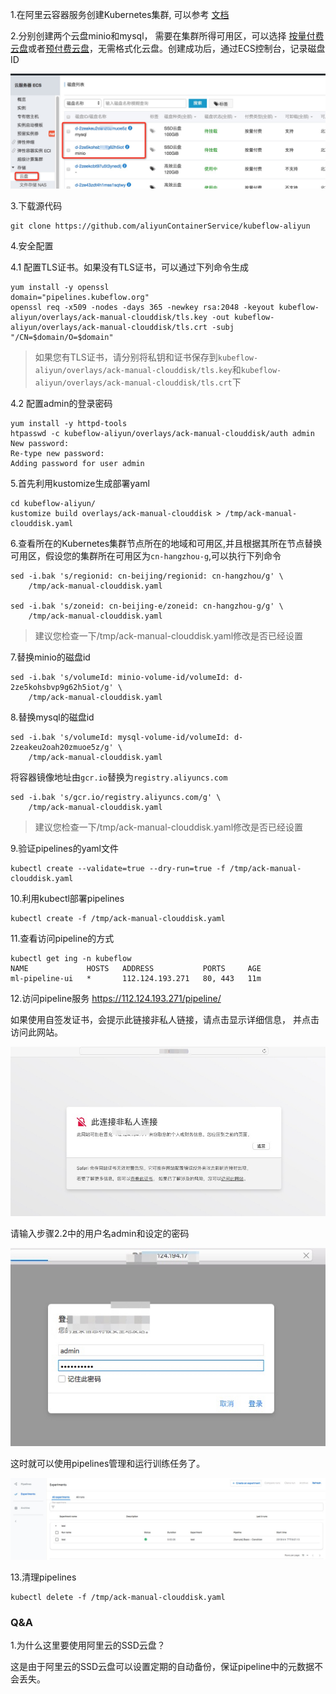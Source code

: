 1.在阿里云容器服务创建Kubernetes集群, 可以参考 [文档](https://github.com/AliyunContainerService/ai-starter/blob/master/docs/setup/CREATE_CLUSTER.md)

2.分别创建两个云盘minio和mysql， 需要在集群所得可用区，可以选择 [按量付费云盘](https://help.aliyun.com/document_detail/25445.html)或者[预付费云盘](https://help.aliyun.com/document_detail/99885.html)，无需格式化云盘。创建成功后，通过ECS控制台，记录磁盘ID

![](cloud_disk.jpg)

3.下载源代码

```
git clone https://github.com/aliyunContainerService/kubeflow-aliyun
```

4.安全配置

4.1 配置TLS证书。如果没有TLS证书，可以通过下列命令生成

```
yum install -y openssl
domain="pipelines.kubeflow.org"
openssl req -x509 -nodes -days 365 -newkey rsa:2048 -keyout kubeflow-aliyun/overlays/ack-manual-clouddisk/tls.key -out kubeflow-aliyun/overlays/ack-manual-clouddisk/tls.crt -subj "/CN=$domain/O=$domain"
```

> 如果您有TLS证书，请分别将私钥和证书保存到`kubeflow-aliyun/overlays/ack-manual-clouddisk/tls.key`和`kubeflow-aliyun/overlays/ack-manual-clouddisk/tls.crt`下

4.2 配置admin的登录密码

```
yum install -y httpd-tools
htpasswd -c kubeflow-aliyun/overlays/ack-manual-clouddisk/auth admin
New password:
Re-type new password:
Adding password for user admin

```


5.首先利用kustomize生成部署yaml

```
cd kubeflow-aliyun/
kustomize build overlays/ack-manual-clouddisk > /tmp/ack-manual-clouddisk.yaml
```

6.查看所在的Kubernetes集群节点所在的地域和可用区,并且根据其所在节点替换可用区，假设您的集群所在可用区为`cn-hangzhou-g`,可以执行下列命令

```
sed -i.bak 's/regionid: cn-beijing/regionid: cn-hangzhou/g' \
    /tmp/ack-manual-clouddisk.yaml

sed -i.bak 's/zoneid: cn-beijing-e/zoneid: cn-hangzhou-g/g' \
    /tmp/ack-manual-clouddisk.yaml
```
> 建议您检查一下/tmp/ack-manual-clouddisk.yaml修改是否已经设置

7.替换minio的磁盘id

```
sed -i.bak 's/volumeId: minio-volume-id/volumeId: d-2ze5kohsbvp9g62h5iot/g' \
    /tmp/ack-manual-clouddisk.yaml
```

8.替换mysql的磁盘id

```
sed -i.bak 's/volumeId: mysql-volume-id/volumeId: d-2zeakeu2oah20zmuoe5z/g' \
    /tmp/ack-manual-clouddisk.yaml
```


将容器镜像地址由`gcr.io`替换为`registry.aliyuncs.com`

```
sed -i.bak 's/gcr.io/registry.aliyuncs.com/g' \
    /tmp/ack-manual-clouddisk.yaml
```

> 建议您检查一下/tmp/ack-manual-clouddisk.yaml修改是否已经设置

9.验证pipelines的yaml文件

```
kubectl create --validate=true --dry-run=true -f /tmp/ack-manual-clouddisk.yaml
```

10.利用kubectl部署pipelines

```
kubectl create -f /tmp/ack-manual-clouddisk.yaml
```

11.查看访问pipeline的方式

```
kubectl get ing -n kubeflow
NAME             HOSTS   ADDRESS           PORTS     AGE
ml-pipeline-ui   *       112.124.193.271   80, 443   11m
``` 

12.访问pipeline服务 https://112.124.193.271/pipeline/

如果使用自签发证书，会提示此链接非私人链接，请点击显示详细信息， 并点击访问此网站。

![](non-tls.jpg)

请输入步骤2.2中的用户名admin和设定的密码

![](auth.jpg)


这时就可以使用pipelines管理和运行训练任务了。


![](pipelines.jpg)

13.清理pipelines

```
kubectl delete -f /tmp/ack-manual-clouddisk.yaml
```

### Q&A

1.为什么这里要使用阿里云的SSD云盘？

这是由于阿里云的SSD云盘可以设置定期的自动备份，保证pipeline中的元数据不会丢失。


